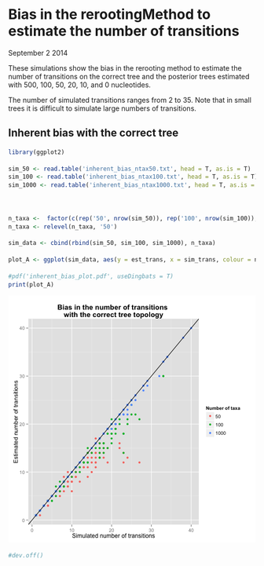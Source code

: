 # Bias in the rerootingMethod to estimate the number of transitions

September 2 2014


These simulations show the bias in the rerooting method to estimate the number of transitions on the correct tree and the posterior trees estimated with 500, 100, 50, 20, 10, and 0 nucleotides. 

The number of simulated transitions ranges from 2 to 35. Note that in small trees it is difficult to simulate large numbers of transitions.

## Inherent bias with the correct tree


```r
library(ggplot2)

sim_50 <- read.table('inherent_bias_ntax50.txt', head = T, as.is = T)
sim_100 <- read.table('inherent_bias_ntax100.txt', head = T, as.is = T)
sim_1000 <- read.table('inherent_bias_ntax1000.txt', head = T, as.is = T)



n_taxa <-  factor(c(rep('50', nrow(sim_50)), rep('100', nrow(sim_100)), rep('1000', nrow(sim_1000))))
n_taxa <- relevel(n_taxa, '50')

sim_data <- cbind(rbind(sim_50, sim_100, sim_1000), n_taxa)

plot_A <- ggplot(sim_data, aes(y = est_trans, x = sim_trans, colour = n_taxa)) + geom_point(size = 2) + ylab('Estimated number of transitions') + xlab('Simulated number of transitions') +  scale_colour_discrete(name = 'Number of taxa') + ggtitle('Bias in the number of transitions \nwith the correct tree topology') + theme(plot.title = element_text(face = 'bold')) + geom_abline(intercept = 0, slope = 1)

#pdf('inherent_bias_plot.pdf', useDingbats = T)
print(plot_A)
```

![plot of chunk unnamed-chunk-1](figure/unnamed-chunk-1.png) 

```r
#dev.off()
```
